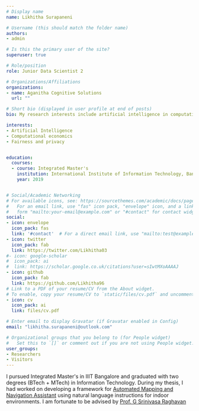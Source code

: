 ```yaml
---
# Display name
name: Likhitha Surapaneni

# Username (this should match the folder name)
authors:
- admin

# Is this the primary user of the site?
superuser: true

# Role/position
role: Junior Data Scientist 2

# Organizations/Affiliations
organizations:
- name: Aganitha Cognitive Solutions
  url: ""

# Short bio (displayed in user profile at end of posts)
bio: My research interests include artificial intelligence in computational economics and multi-agent systems

interests:
- Artificial Intelligence
- Computational economics
- Fairness and privacy


education:
  courses:
  - course: Integrated Master's
    institution: International Institute of Information Technology, Bangalore
    year: 2019


# Social/Academic Networking
# For available icons, see: https://sourcethemes.com/academic/docs/page-builder/#icons
#   For an email link, use "fas" icon pack, "envelope" icon, and a link in the
#   form "mailto:your-email@example.com" or "#contact" for contact widget.
social:
- icon: envelope
  icon_pack: fas
  link: '#contact'  # For a direct email link, use "mailto:test@example.org".
- icon: twitter
  icon_pack: fab
  link: https://twitter.com/Likhitha03
#- icon: google-scholar
#  icon_pack: ai
#  link: https://scholar.google.co.uk/citations?user=sIwtMXoAAAAJ
- icon: github
  icon_pack: fab
  link: https://github.com/Likhitha96
# Link to a PDF of your resume/CV from the About widget.
# To enable, copy your resume/CV to `static/files/cv.pdf` and uncomment the lines below.
- icon: cv
  icon_pack: ai
  link: files/cv.pdf

# Enter email to display Gravatar (if Gravatar enabled in Config)
email: "likhitha.surapaneni@outlook.com"

# Organizational groups that you belong to (for People widget)
#   Set this to `[]` or comment out if you are not using People widget.
user_groups:
- Researchers
- Visitors
---
```

I pursued Integrated Master's in IIIT Bangalore and graduated with two degrees (BTech + MTech) in Information Technology.
During my thesis, I had worked on developing a framework for [Automated Mapping and Navigation Assistant](files/thesis.pdf) using natural language instructions for indoor environments. 
I am fortunate to be advised by [Prof. G Srinivasa Raghavan](https://www.iiitb.ac.in/faculty/g-srinivasaraghavan)
